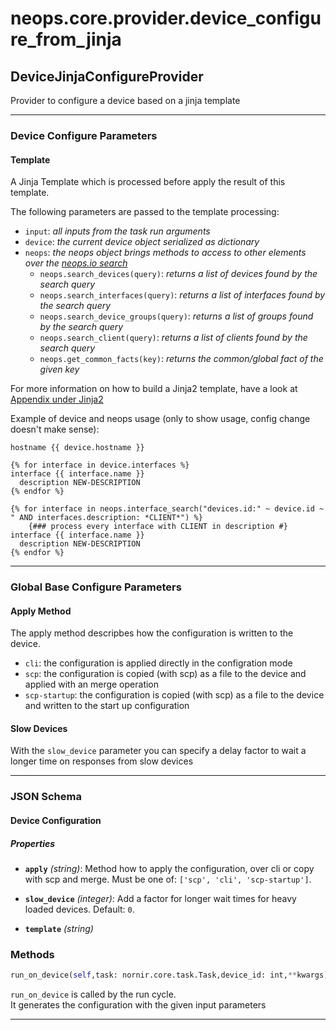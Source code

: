 # neops.core.provider.device_configure_from_jinja
## DeviceJinjaConfigureProvider
Provider to configure a device based on a jinja template

----------
### Device Configure Parameters
#### Template

A Jinja Template which is processed before apply the result of this template.

The following parameters are passed to the template processing:

- `input`: _all inputs from the task run arguments_
- `device`: _the current device object serialized as dictionary_
- `neops`: _the neops object brings methods to access to other elements over the [neops.io search](#search)_
    - `neops.search_devices(query)`: _returns a list of devices found by the search query_
    - `neops.search_interfaces(query)`: _returns a list of interfaces found by the search query_
    - `neops.search_device_groups(query)`: _returns a list of groups found by the search query_
    - `neops.search_client(query)`: _returns a list of clients found by the search query_
    - `neops.get_common_facts(key)`: _returns the common/global fact of the given key_

For more information on how to build a Jinja2 template, have a look at [Appendix under Jinja2](appendix.md#jinja2)

Example of device and neops usage (only to show usage, config change doesn't make sense):
```jinja
hostname {{ device.hostname }}

{% for interface in device.interfaces %}
interface {{ interface.name }}
  description NEW-DESCRIPTION
{% endfor %}

{% for interface in neops.interface_search("devices.id:" ~ device.id ~ " AND interfaces.description: *CLIENT*") %}
    {### process every interface with CLIENT in description #}
interface {{ interface.name }}
  description NEW-DESCRIPTION
{% endfor %}
```


----------
### Global Base Configure Parameters
#### Apply Method

The apply method descripbes how the configuration is written to the device.

* `cli`: the configuration is applied directly in the configration mode
* `scp`: the configuration is copied (with scp) as a file to the device and applied with an merge operation
* `scp-startup`: the configuration is copied (with scp) as a file to the device and written to the start up
configuration


#### Slow Devices

With the `slow_device` parameter you can specify a delay factor to wait a longer time on responses from
            slow devices

----------
### JSON Schema
#### Device Configuration


##### Properties


- **`apply`** *(string)*: Method how to apply the configuration, over cli or copy with scp and merge. Must be one of: `['scp', 'cli', 'scp-startup']`.

- **`slow_device`** *(integer)*: Add a factor for longer wait times for heavy loaded devices. Default: `0`.

- **`template`** *(string)*

### Methods
```python
run_on_device(self,task: nornir.core.task.Task,device_id: int,**kwargs) -> nornir.core.task.Result
```
`run_on_device` is called by the run cycle.
\
It generates the configuration with the given input parameters

----------